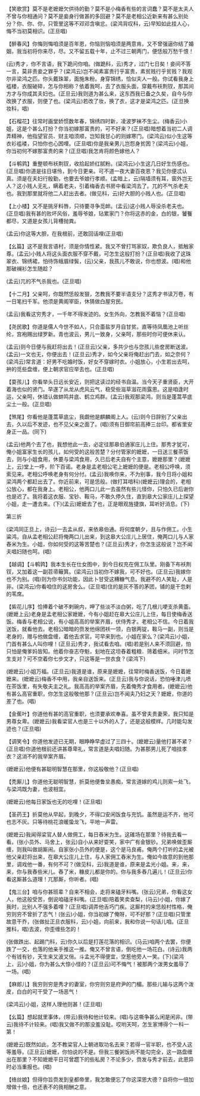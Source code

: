 <!-- { "loadSidebar": true } -->
【笑歌赏】莫不是老嬷嬷欠供待的勤？莫不是小梅香有些的言词蠢？莫不是太夫人不曾与你相通问？莫不是妾身行做甚的多回避？莫不是老相公近新来有甚么别处分？你、你、你，只管里这等不邓邓含嗔忿。(梁鸿背叹科，云)早知如此挂人心，悔不当初莫相识。(正旦唱)

【醉春风】你悔则悔咱须是百年恩，你恼则恼咱须是两意肯。又不曾强逼你结了婚姻，我当初将你来尽，尽。又不留五载十年，止不过三朝两门，便恁般万愁千恨！

(云)秀才，你不言语，我下跪问你咱。(做跪科，云)秀才，过门七日矣！妾间不答一言，莫非责妾之罪乎？(梁鸿云)岂不闻素富贵行乎富贵，素贫贱行乎贫贱？我观尔非梁鸿之匹。你头戴珠翠，面施朱粉。身穿锦绣，恰似夫人一般。你试看我身上褴楼，衣服破碎，怎与你相称？依着我呵，去了衣服头面，穿戴布袄荆钗，那其间方才与你成其夫妇也。(正旦云)我则道为甚么来，这东西我已备之久矣，自今与你改换了衣服，则便了也。(梁鸿云)若改了妆，换了衣，这才是梁鸿之匹。(正旦换妆科，唱)

【石榴花】往常时画堂娇惯数年春，锦绣四时新，凌波罗袜不生尘。(梅香云)小姐，这是个甚么打扮？你当初嫁那富贵的，可不好来？(正旦唱)暗想着当初二人调弄精神，他指望官员、财主咱须顺，岂知我甘心的则嫁寒门。(梁鸿云)似小生这等衣衫褴褛，只怕你也心困哩。(正旦唱)你是我亲男儿岂怨身贫困？(梁鸿云)小姐，你当初何不嫁那富贵的来？(正旦唱)我怎肯将颜色嫁他人？

【斗鹌鹑】重整顿布袄荆钗，收拾起娇红腻粉。(梁鸿云)小生这几日好生伤感也。(正旦唱)你道是往日堪怜，到今日更亲。可不道一夜大妻百夜恩？我见你便忒认真。须是在夫妇行殷勤，也要去爷娘行孝顺。(孟暗上，云)隔墙须有耳，窗外岂无人？这小贱人无礼，瞒着老夫，引着梅香去书房中看梁鸿去了。兀的不气杀老夫也。我到那里就将他二人赶出去者。(做见科，云)好大胆的小贱人也。(正旦唱)

【上小楼】又不是挑牙料唇，只待要寻争觅衅。(孟云)这小贱人辱没杀老夫也。(正旦唱)我有甚的败坏风俗，羞辱爷娘，玷累家门？你将这赤的金，白的银，饕餮都尽，又道是女孩儿背槽抛粪。

(孟云)你这等大胆，在我根前，还敢回话哩(正旦唱)

【幺篇】这不是我言语村，须是你情性紧。我又不曾打骂家奴，欺负良人，抵触家尊。(孟云)小贱人将这头面衣服不穿不戴，可怎生这般打扮？(正旦唱)我收了这珠翠衣、锦绣裙，怕待饰蛾眉绿鬓，(云)父亲，我孩儿不敢说，你也想波。(唱)和他那破襕衫怎生随趁？

(孟云)兀的不气杀我也。(正旦唱)

【十二月】父亲呵，你既然恁般发狠，怎教我不要半语支分？这秀才书读万卷，有一日笔扫千军。他须是黄阁宰臣，休猜做白屋穷民。

(孟云)我看这穷秀才，一千年不得发迹的。女生外向，怎教我不着恼？(正旦唱)

【尧民歌】你道是儒人今世不如人，只合齑盐岁月自甘贫。直等待凤凰池上听丝纶，宫袍赐出绿罗新。青也波云，男儿一致身，父亲呵，那些时你可便休来认。

(孟云)则今日便与我赶将出去！(正旦云)父亲，多共少也与您孩儿些奁房断送波。(孟云)一文也无，你便出去！(正旦云)秀才，如今父亲将俺赶出门去，如之奈何？(梁鸿云)常言道：好男不吃婚时饭，好女不穿嫁时衣。小姐放心，小生若出去呵，拚的觅些盘缠，便上朝求官应举去也。(正旦唱)

【耍孩儿】你看举头日远长安近，则把这读过的经书自温。当今天子重贤臣，大开着海也似的贤门。早遂了从龙从虎风云气，稳受些滋草滋花雨露恩。这是咱逢时运，父亲呵，休错认做蚌鸣井底、鹤立鸡群。(孟云)我观那梁鸿，则当是蓬蒿苹底尘土一般。(正旦唱)

【煞尾】你看他是蓬蒿草底尘，我觑他是麒麟阁上人。(云)则今日辞别了父亲出去，久以后不发迹，也不见父亲之面了。(唱)须有日御帘前高捧三台印。都省里安身正一品。(同下)

(孟云)他两个去了也，我想他此一去，必定往那皋伯通家庄儿上住。那秀才犹可，俺小姐富家生长的孩儿，如何受的这般苦楚？分付管家的嬷嬷，一日送三餐茶饭去，则与小姐食用，休要与梁鸿食用，久已后老夫自有个主意，嬷嬷那里？(嬷嬷上，云)堂上一呼，阶下百诺。老身是孟老相公宅上嬷嬷的便是。老相公呼唤，须索见来。老相公呼唤老身有何分付。(孟云)我唤你来，不为别事，我今日将小姐和梁鸿两个都赶出去了。你近前来，可是恁般。(做打耳喑科)(嬷嬷云)理会的，老相公放心，都在我身上。老相公，他两口儿此一去虽然有些儿怪你，只怕久已后谢你也是迟了。我将着这衣服、宝钞、鞍马，不敢久停久住，直到皋大公家庄儿上探望小姐，走一遭去来。(下)(孟云)嬷嬷去了也，正是眼观旌捷旗，耳听好消息。(下)

第三折

(梁鸿同正旦上，诗云)一去孟从叔，来依皋伯通。将何度朝夕，且与作佣工。小生粱鸿，自从孟老相公赶将俺两口儿出来，到这皋大公庄儿上居住，俺两口儿与人家舂米为生。小姐，你如何受的这等苦楚也？(正旦云)秀才，你怎生这般说？岂不闻夫唱妇随也呵。(唱)

【越调】【斗鹌鹑】我本生长在仕女图中，到今日权充在佣工队里。刚备下布袄荆钗，又加着这一副苕帚簸箕。(梁鸿云)当初你不嫁我，可不好也。(正旦云)我嫁你也不为别。(唱)则为你书剑功能，因此卜甘受这糟糠气息。我避不的人笑耻，人是非。(梁鸿云)你看咱住的这房舍么。(正旦唱)住的是灰不答的茅团，铺的是干忽剌的苇席。

【紫花儿序】恰捧着个破不剌碗内，呷了些淡不淡白粥，吃了几根儿哽支杀黄齑。(嬷嬷上云)老身是孟老相公家嬷嬷，今有小姐赶在皋大公庄儿上住，每日使梅香送饭。梅香与老相公说，有小姐高高的举案齐眉，伏侍秀才。老相公不信。今日着我送饭，就看他去。老相公暗暗的赍发他绵团袄一领，白银两锭，鞍马一副，则当是老身的，赠与他做盘缠，着他去求官。可早来到也。小姐在家么？(梁鸿云)小姐，门首有甚么人叫你哩！(正旦云)秀才，我试看去咱。(唱)若是别人来不须回避，怕只怕是俺爹妈皆知。他着你奋志夺魁，刬地在这坦舂着粗粮．筛着细米。问时节怎生支对？可不空着你七步文才，只这等是一世衣食？(梁鸿下)

(嬷嬷云)小姐万福。(正旦云)我道是谁，原来是嬷嬷，往常时梅香送饭，今日着嬷嬷来。(嬷嬷云)梅香不中用，我亲自送饭来。(正旦云)我与你说话，恐怕唾津儿喷在茶饭里，有失敬夫主之礼。我高高的举案齐眉，先着俺秀才食用者。(嬷嬷云)他有甚么高官重职，你怎生这般敬他那？(正旦云)岂不闻夫乃妇之天？嬷嬷，你道的差了也。(唱)

【金蕉叶】你道他有甚的高官重职，也须要承欢奉喜。虽不曾夫贵妻荣，我只知是男尊女卑。(嬷嬷云)我看梁官人也是三十以外的人了，还是这般模样。几时能勾发迹也？(正旦唱)

【调笑令】你道他发迹已无期，眼睁睁早虚过了三四十。(嬷嬷云)量他打甚不紧？(正旦唱)你道他根前还讲甚尊卑礼，常言道是夫唱妇随。为甚那男儿死了咱挂孝衣？这消不的我举案齐眉。

(嬷嬷云)他便有甚聪明智慧在那里，你这般敬他？(正旦唱)

【秃厮儿】你道他无聪明智慧，折莫他便鲁坌愚痴，常言道嫁的鸡儿则索一处飞，与梁鸿既为妻，也波相宜。

(嬷嬷云)他每日家饭也无的吃哩！(正旦唱)

【圣药王】折莫他从早起，到晚夕，不得口安闲饭食与充饥。虽然是运不齐，他可也志不灰。只等待桃花浪暖蛰龙飞，平地一声雷。

(嬷嬷云)我闻得梁官人替人做佣工，每日舂米为生。这碓场在那里？待我去看一看。(张小员外、马舍上，张云)自小从来好耍笑，家中广有金银钞。兄弟唤做歪厮缠，则我叫做胡厮闹。自家张小员外的便是，这个是马良甫。俺两个打听的孟光被他父亲赶将出来，在皋大公庄儿上住，与人家佣工舂米为生。俺如今故意的到他那里，调戏他一番，有何不可？(做见科，云)我道是谁，原来是孟光小姐。来，来，来，你与我舂些米儿。舂了米，糠皮儿都是你的。你与我多舂几遍儿！(正旦云)你看这厮甚么道理！兀那厮，你听者。(唱)

【鬼三台】咱与你甚班辈？自来不相会，走将来磕牙料嘴。(张云)兄弟，你看这女人，他这般受苦，倒说咱磕牙料嘴。(正旦唱)陪着笑卖查梨，(马云)小姐，你嫁了我时，比别人不强多着哩？(正旦唱)调弄他舌巧门疾。这厮村的来恁般村性格，俺穷则穷不曾折了志气！(张云)小姐，你当初嫁了俺呀，可不好那？(正旦唱)只管里故意干乔，(张做扯正旦衣服科，云)小姐，向前来，我和你说一句话儿咱。(正旦推科，唱)去波，你歪缠些怎的！

(张做跌出、起踢门科，云)你久以后是打莲花落的相识。(马云)咱两个去罢，你便跌了一交，也落的他亲手推这一推。俺又不曾言语，倒吃他一场花白。(诗云)我两个有钱有钞，天生来又波又俏。斗孟光不得便宜，空惹他旁人一笑。(下)(梁鸿上，云)小姐，你为甚么大惊小怪的？(正旦云)可不悔气！被那两个泼男女羞辱了一场。(唱)

【麻郎儿】我穷则穷是秀才的妻室，你穷则穷是府尹的门楣。那些儿输与这两个泼皮，白白的可干受了一场恶气！

(梁鸿云)小姐，这样人理他则甚！(正旦唱)

【幺篇】想起就里事体，(带云)我待和他计较来。(唱)与这嘶争甚么闲是闲非。(带云)我待不计较来。(唱)我又做不的那没羞没耻。哎哟天呵，怎生家博得个一科一第！

(嬷嬷云)既然如此，怎不教梁官人上朝进取功名去来？若得一官半职，也不受人这等羞辱。(正旦云)嬷嬷，你怕说的不是。但我三餐粥饭尚不能勾完全，这一路盘缠出在那里？不知嬷嬷平日可曾趱下的些私房？不论多少，赍发与秀才前去，此恩异时必当重报也。(唱)

【络丝娘】但得你旨赍发到皇都帝里，我怎敢便忘了你这深恩大德？自将你一倍加增做十倍，也还表不的我相酬之意。

